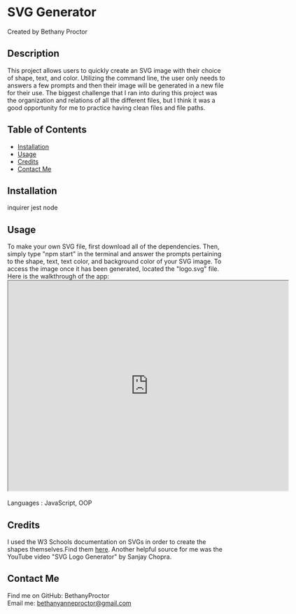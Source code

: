 # SVG Generator
  Created by Bethany Proctor 

  ## Description
  This project allows users to quickly create an SVG image with their choice of shape, text, and color. Utilizing the command line, the user only needs to answers a few prompts and then their image will be generated in a new file for their use. The biggest challenge that I ran into during this project was the organization and relations of all the different files, but I think it was a good opportunity for me to practice having clean files and file paths.

  ## Table of Contents
  * [Installation](#installation)
  * [Usage](#usage)
  * [Credits](#credits)
  * [Contact Me](#contact-me)
  

  ## Installation
  inquirer jest node

  ## Usage
  To make your own SVG file, first download all of the dependencies. Then, simply type "npm start" in the terminal and answer the prompts pertaining to the shape, text, text color, and background color of your SVG image. To access the image once it has been generated, located the "logo.svg" file. 
  Here is the walkthrough of the app: <iframe src="https://drive.google.com/file/d/1WbshgyqXptR6PMuIprOn4kYRGTxyqUnt/preview" width="640" height="480"></iframe>
  </br>
  </br>
  Languages : JavaScript, OOP

  ## Credits
  I used the W3 Schools documentation on SVGs in order to create the shapes themselves.Find them <a href="w3schools.com/graphics/svg_intro.asp">here</a>.
  Another helpful source for me was the YouTube video "SVG Logo Generator" by Sanjay Chopra. 

  ## Contact Me
  Find me on GitHub: BethanyProctor
  </br>
  Email me: bethanyanneproctor@gmail.com

  
